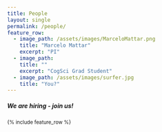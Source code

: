 ```yaml
---
title: People
layout: single
permalink: /people/
feature_row:
  - image_path: /assets/images/MarceloMattar.png
    title: "Marcelo Mattar"
    excerpt: "PI"
  - image_path: 
    title: ""
    excerpt: "CogSci Grad Student"
  - image_path: /assets/images/surfer.jpg
    title: "You?"
---
```

##### We are hiring - join us!

<small>
{% include feature_row %}

<!-- <div class="people_row">
<figure>
	<img src="https://mattarlab.github.io/minimal-mistakes/assets/images/MarceloMattar2.png" style="width:250px;height:250px">
</figure>
<figure>
    <img src="https://mattarlab.github.io/minimal-mistakes/assets/images/surfer.jpg" style="width:250px;height:250px">
</figure>
</div> -->


